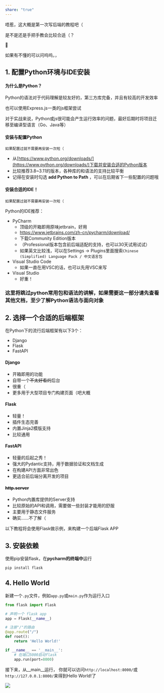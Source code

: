 ```yaml
---
share: "true"
---
```



唔惹，这大概是第一次写后端的教程吧（

是不是还是手把手教会比较合适（？

🤔

如果有不懂的可以问呜呜，，


## 1. 配置Python环境与IDE安装

#### 为什么是Python？

Python的语法对于代码理解是较友好的，第三方库完备，并且有较高的开发效率

也可以使用Express.js一类的js框架尝试

对于实战来说，Python或js很可能会产生运行效率的问题，最好后期时将项目迁移至编译型语言（Go、Java等）

#### 安装与配置Python
`如果配置过就不需要再安装一次啦（`

- 从[https://www.python.org/downloads/](https://www.python.org/downloads/)下载并安装合适的Python版本
- 比较推荐3.8~3.11的版本，各种库的和语法的支持比较平衡
- 记得在安装时勾选 **add Python to Path** ，可以在后期省下一些配置的问题哦

#### 安装合适的IDE！
`如果配置过就不需要再安装一次啦（`

Python的IDE推荐：
- PyCharm
    - 顶级的开箱即用原味jetbrain，好用
    - https://www.jetbrains.com/zh-cn/pycharm/download/
    - 下载Community Edition版本
    - （Professional版本包含前后端适配的支持，也可以30天试用试试）
    - 如果英文比较浅，可以在Settings -> Plugins里面搜索`Chinese ​(Simplified)​ Language Pack / 中文语言包`
- Visual Studio Code
    - 如果一直在用VSC的话，也可以先用VSC来写
- Visual Studio
    - 好重！

### 这里将跳过python常用包和语法的讲解，如果需要这一部分请先查看其他文档，至少了解Python语法与面向对象
## 2. 选择一个合适的后端框架

在Python下的流行后端框架有以下3个：
 - Django
 - Flask
 - FastAPI

#### Django
- 开箱即用的功能
- 自带一个~~不太好看的~~后台
- 很重（
- 更多用于大型项目专门构建页面（吧大概
#### Flask
- 轻量！
- 插件生态完善
- 内置Jinja2模版支持
- 比较通用
#### FastAPI
- 轻量的后起之秀！
- 强大的Pydantic支持，用于数据验证和文档生成
- 在构建API方面非常出色
- 更适合前后端分离开发的项目

#### ~~http.server~~
- Python内置库提供的Server支持
- 比较原始的API和调用，需要做一些封装才能用的舒服
- 主要用于静态文件服务
- 确实……不了解（

以下教程将会使用Flask做示例，来构建一个后端Flask APP
## 3. 安装依赖

使用pip安装flask，在**pycharm的终端中**运行
```
pip install flask
```

## 4. Hello World
新建一个`.py`文件，例如`app.py`或`main.py`作为运行入口
```python
from flask import Flask

# 声明一个 flask app
app = Flask(__name__)

# 注册"/"的路由
@app.route("/")
def root():
	return 'Hello World!'

if __name__ == '__main__':
	# 在端口5000启动flask
	app.run(port=8000)
```

接下来，从__main__运行，
你就可以访问`http://localhost:8000/`或`http://127.0.0.1:8000/`来得到Hello World!了

![](http://127.0.0.1:5000)
